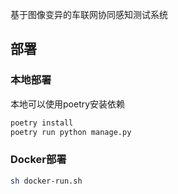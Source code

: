 
基于图像变异的车联网协同感知测试系统


## 部署

### 本地部署

本地可以使用poetry安装依赖
```bash
poetry install
poetry run python manage.py
```

### Docker部署

```bash
sh docker-run.sh

```
